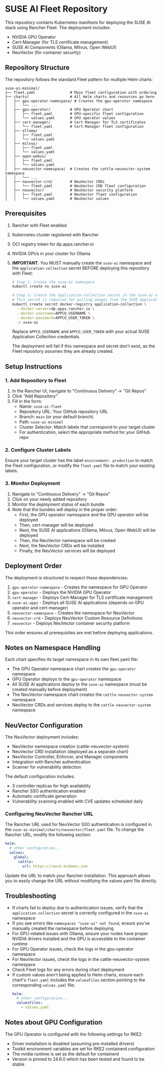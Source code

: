 # SUSE AI Fleet Repository

This repository contains Kubernetes manifests for deploying the SUSE AI stack using Rancher Fleet. The deployment includes:

- NVIDIA GPU Operator
- Cert-Manager (for TLS certificate management)
- SUSE AI Components (Ollama, Milvus, Open WebUI)
- NeuVector (for container security)

## Repository Structure

The repository follows the standard Fleet pattern for multiple Helm charts:

```
suse-ai-minimal/
├── fleet.yaml                # Main fleet configuration with ordering
├── charts/                   # All Helm charts and resources go here
│   ├── gpu-operator-namespace/ # Creates the gpu-operator namespace
│   │   └── ... 
│   ├── gpu-operator/         # GPU Operator chart
│   │   ├── fleet.yaml        # GPU-specific fleet configuration
│   │   └── values.yaml       # GPU operator values
│   ├── cert-manager/         # Cert-Manager for TLS certificates
│   │   └── fleet.yaml        # Cert-Manager fleet configuration
│   ├── ollama/
│   │   ├── fleet.yaml
│   │   └── values.yaml
│   ├── milvus/
│   │   ├── fleet.yaml
│   │   └── values.yaml
│   ├── open-webui/
│   │   ├── fleet.yaml
│   │   └── values.yaml
│   ├── neuvector-namespace/  # Creates the cattle-neuvector-system namespace
│   │   └── ... 
│   ├── neuvector-crd/        # NeuVector CRDs
│   │   └── fleet.yaml        # NeuVector CRD fleet configuration
│   ├── neuvector/            # NeuVector security platform
│   │   ├── fleet.yaml        # NeuVector fleet configuration
│   │   └── values.yaml       # NeuVector values
```

## Prerequisites

1. Rancher with Fleet enabled
2. Kubernetes cluster registered with Rancher
3. OCI registry token for dp.apps.rancher.io
4. NVIDIA GPUs in your cluster for Ollama
5. **IMPORTANT**: You MUST manually create the `suse-ai` namespace and the `application-collection` secret BEFORE deploying this repository with Fleet:

   ```bash
   # Step 1: Create the suse-ai namespace
   kubectl create ns suse-ai
   
   # Step 2: Create the application-collection secret in the suse-ai namespace
   # This secret is required for pulling images from the SUSE Application Catalog
   kubectl create secret docker-registry application-collection \
     --docker-server=dp.apps.rancher.io \
     --docker-username=APPCO_USERNAME \
     --docker-password=APPCO_USER_TOKEN \
     -n suse-ai
   ```
   Replace `APPCO_USERNAME` and `APPCO_USER_TOKEN` with your actual SUSE Application Collection credentials.

   The deployment will fail if this namespace and secret don't exist, as the Fleet repository assumes they are already created.

## Setup Instructions

### 1. Add Repository to Fleet

1. In the Rancher UI, navigate to "Continuous Delivery" → "Git Repos"
2. Click "Add Repository"
3. Fill in the form:
   - Name: `suse-ai-fleet`
   - Repository URL: Your GitHub repository URL
   - Branch: `main` (or your default branch)
   - Path: `suse-ai-minimal`
   - Cluster Selector: Match labels that correspond to your target cluster
   - For authentication, select the appropriate method for your GitHub repo

### 2. Configure Cluster Labels

Ensure your target cluster has the label `environment: production` to match the Fleet configuration, or modify the `fleet.yaml` file to match your existing labels.

### 3. Monitor Deployment

1. Navigate to "Continuous Delivery" → "Git Repos"
2. Click on your newly added repository
3. Monitor the deployment status of each bundle
4. Note that the bundles will deploy in the proper order:
   - First, the GPU operator namespace and the GPU operator will be deployed
   - Then, cert-manager will be deployed
   - Next, the SUSE AI applications (Ollama, Milvus, Open WebUI) will be deployed
   - Then, the NeuVector namespace will be created
   - Next, the NeuVector CRDs will be installed
   - Finally, the NeuVector services will be deployed

## Deployment Order

The deployment is structured to respect these dependencies:

1. `gpu-operator-namespace` - Creates the namespace for GPU Operator
2. `gpu-operator` - Deploys the NVIDIA GPU Operator 
3. `cert-manager` - Deploys Cert-Manager for TLS certificate management
4. `suse-ai-apps` - Deploys all SUSE AI applications (depends on GPU operator and cert-manager)
5. `neuvector-namespace` - Creates the namespace for NeuVector
6. `neuvector-crd` - Deploys NeuVector Custom Resource Definitions
7. `neuvector` - Deploys NeuVector container security platform

This order ensures all prerequisites are met before deploying applications.

## Notes on Namespace Handling

Each chart specifies its target namespace in its own fleet.yaml file:
- The GPU Operator namespace chart creates the `gpu-operator` namespace
- GPU Operator deploys to the `gpu-operator` namespace
- All SUSE AI applications deploy to the `suse-ai` namespace (must be created manually before deployment)
- The NeuVector namespace chart creates the `cattle-neuvector-system` namespace
- NeuVector CRDs and services deploy to the `cattle-neuvector-system` namespace

## NeuVector Configuration

The NeuVector deployment includes:
- NeuVector namespace creation (cattle-neuvector-system)
- NeuVector CRD installation (deployed as a separate chart)
- NeuVector Controller, Enforcer, and Manager components
- Integration with Rancher authentication
- Scanner for vulnerability detection

The default configuration includes:
- 3 controller replicas for high availability
- Rancher SSO authentication enabled
- Automatic certificate generation
- Vulnerability scanning enabled with CVE updates scheduled daily

### Configuring NeuVector Rancher URL

The Rancher URL used for NeuVector SSO authentication is configured in the `suse-ai-minimal/charts/neuvector/fleet.yaml` file. To change the Rancher URL, modify the following section:

```yaml
helm:
  # other configuration...
  values:
    global:
      cattle:
        url: https://ranch.kcdemos.com
```

Update the URL to match your Rancher installation. This approach allows you to easily change the URL without modifying the values.yaml file directly.

## Troubleshooting

- If charts fail to deploy due to authentication issues, verify that the `application-collection` secret is correctly configured in the `suse-ai` namespace
- If you see errors like `namespaces "suse-ai" not found`, ensure you've manually created the namespace before deploying
- For GPU-related issues with Ollama, ensure your nodes have proper NVIDIA drivers installed and the GPU is accessible to the container runtime
- For GPU Operator issues, check the logs in the gpu-operator namespace
- For NeuVector issues, check the logs in the cattle-neuvector-system namespace
- Check Fleet logs for any errors during chart deployment
- If custom values aren't being applied to Helm charts, ensure each chart's `fleet.yaml` includes the `valuesFiles` section pointing to the corresponding `values.yaml` file:
  ```yaml
  helm:
    # other configuration...
    valuesFiles:
      - values.yaml
  ```

## Notes about GPU Configuration

The GPU Operator is configured with the following settings for RKE2:

- Driver installation is disabled (assuming pre-installed drivers)
- Toolkit environment variables are set for RKE2 containerd configuration
- The nvidia runtime is set as the default for containerd
- Version is pinned to 24.6.0 which has been tested and found to be stable